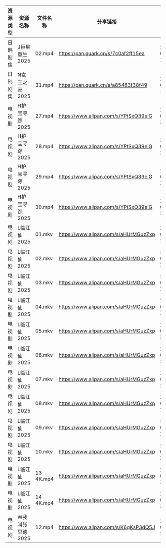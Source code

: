 | 资源类型 | 资源名称       | 文件名称      | 分享链接                                 | 更新时间                |
| ---- | ---------- | --------- | ------------------------------------ | ------------------- |
| 日韩剧集 | J巨星重生2025  | 02.mp4    | https://pan.quark.cn/s/7c0af2ff15ea  | 2025-06-10 16:25:18 |
| 日韩剧集 | N女王之家2025  | 31.mp4    | https://pan.quark.cn/s/a85463f38f49  | 2025-06-10 16:28:56 |
| 电视剧  | H护宝寻踪2025  | 27.mp4    | https://www.alipan.com/s/YPtSxQ39eiG | 2025-06-10 21:01:48 |
| 电视剧  | H护宝寻踪2025  | 28.mp4    | https://www.alipan.com/s/YPtSxQ39eiG | 2025-06-10 21:01:46 |
| 电视剧  | H护宝寻踪2025  | 29.mp4    | https://www.alipan.com/s/YPtSxQ39eiG | 2025-06-10 21:01:46 |
| 电视剧  | H护宝寻踪2025  | 30.mp4    | https://www.alipan.com/s/YPtSxQ39eiG | 2025-06-10 21:01:45 |
| 电视剧  | L临江仙2025   | 01.mkv    | https://www.alipan.com/s/aHUrMGuzZxp | 2025-06-10 20:01:56 |
| 电视剧  | L临江仙2025   | 02.mkv    | https://www.alipan.com/s/aHUrMGuzZxp | 2025-06-10 20:01:55 |
| 电视剧  | L临江仙2025   | 03.mkv    | https://www.alipan.com/s/aHUrMGuzZxp | 2025-06-10 20:01:54 |
| 电视剧  | L临江仙2025   | 04.mkv    | https://www.alipan.com/s/aHUrMGuzZxp | 2025-06-10 20:01:53 |
| 电视剧  | L临江仙2025   | 05.mkv    | https://www.alipan.com/s/aHUrMGuzZxp | 2025-06-10 20:01:53 |
| 电视剧  | L临江仙2025   | 06.mkv    | https://www.alipan.com/s/aHUrMGuzZxp | 2025-06-10 20:01:52 |
| 电视剧  | L临江仙2025   | 07.mkv    | https://www.alipan.com/s/aHUrMGuzZxp | 2025-06-10 20:01:52 |
| 电视剧  | L临江仙2025   | 08.mkv    | https://www.alipan.com/s/aHUrMGuzZxp | 2025-06-10 20:01:51 |
| 电视剧  | L临江仙2025   | 09.mkv    | https://www.alipan.com/s/aHUrMGuzZxp | 2025-06-10 20:01:50 |
| 电视剧  | L临江仙2025   | 10.mkv    | https://www.alipan.com/s/aHUrMGuzZxp | 2025-06-10 20:01:50 |
| 电视剧  | L临江仙2025   | 13 4K.mp4 | https://www.alipan.com/s/aHUrMGuzZxp | 2025-06-10 20:01:49 |
| 电视剧  | L临江仙2025   | 14 4K.mp4 | https://www.alipan.com/s/aHUrMGuzZxp | 2025-06-10 20:01:49 |
| 电视剧  | W我叫张思德2025 | 12.mp4    | https://www.alipan.com/s/K6gKsP3dQ5J | 2025-06-10 21:05:31 |
